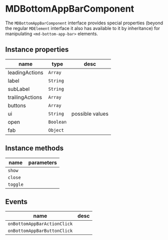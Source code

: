 # MDBottomAppBarComponent
The `MDBottomAppBarComponent` interface provides special properties (beyond the regular `MDElement` interface it also has available to it by inheritance) for manipulating `<md-bottom-app-bar>` elements.

## Instance properties

name|type|desc
---|---|---
leadingActions|`Array`|
label|`String`|
subLabel|`String`|
trailingActions|`Array`|
buttons|`Array`|
ui|`String`|possible values 
open|`Boolean`|
fab|`Object`|

## Instance methods

name|parameters
---|---
`show`|
`close`|
`toggle`|

## Events

name|desc
---|---
`onBottomAppBarActionClick`|
`onBottomAppBarButtonClick`|
